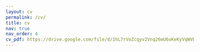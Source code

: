 ```yaml
---
layout: cv
permalink: /cv/
title: cv
nav: true
nav_order: 4
cv_pdf: https://drive.google.com/file/d/1hL7rVoZcqyv2Vnq26mU6oKeKyVqWVB0w/view?usp=drive_link
---
```


